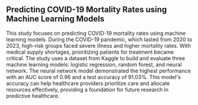 ## Predicting COVID-19 Mortality Rates using Machine Learning Models
This study focuses on predicting COVID-19 mortality rates using machine learning models. During the COVID-19 pandemic, which lasted from 2020 to 2023, high-risk groups faced severe illness and higher mortality rates. With medical supply shortages, prioritizing patients for treatment became critical. The study uses a dataset from Kaggle to build and evaluate three machine learning models: logistic regression, random forest, and neural network. The neural network model demonstrated the highest performance with an AUC score of 0.96 and a test accuracy of 91.03%. This model's accuracy can help healthcare providers prioritize care and allocate resources effectively, providing a foundation for future research in predictive healthcare.
